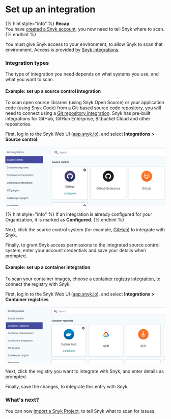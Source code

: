 # Set up an integration

{% hint style="info" %}
**Recap**\
You have [created a Snyk account](create-a-snyk-account.md), you now need to tell Snyk where to scan.
{% endhint %}

You must give Snyk access to your environment, to allow Snyk to scan that environment. Access is provided by [Snyk integrations](../integrate-with-snyk/).

### Integration types

The type of integration you need depends on what systems you use, and what you want to scan.

#### Example: set up a source control integration

To scan open source libraries (using Snyk Open Source) or your application code (using Snyk Code) from a Git-based source code repository, you will need to connect using a [Git repository integration](../integrate-with-snyk/git-repository-scm-integrations/). Snyk has pre-built integrations for GitHub, GitHub Enterprise, Bitbucket Cloud and other repositories.

First, log in to the Snyk Web UI ([app.snyk.io](https://app.snyk.io)), and select **Integrations > Source control**.

![](<../.gitbook/assets/Screenshot 2022-07-26 at 13.26.22.png>)

{% hint style="info" %}
If an integration is already configured for your Organization, it is marked as **Configured**.
{% endhint %}

Next, click the source control system (for example, [GitHub](../integrate-with-snyk/git-repository-scm-integrations/github-integration.md)) to integrate with Snyk.

Finally, to grant Snyk access permissions to the integrated source control system, enter your account credentials and save your details when prompted.

#### Example: set up a container integration

To scan your container images, choose a [container registry integration](../products/snyk-container/image-scanning-library/), to connect the registry with Snyk.

First, log in to the Snyk Web UI ([app.snyk.io](https://app.snyk.io)), and select **Integrations > Container registries**

![](<../.gitbook/assets/Screenshot 2022-07-26 at 13.16.05.png>)

Next, click the registry you want to integrate with Snyk, and enter details as prompted.

Finally, save the changes, to integrate this entry with Snyk.

### What's next?

You can now [import a Snyk Project](import-a-project.md), to tell Snyk what to scan for issues.
